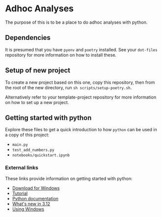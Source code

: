 # Adhoc Analyses

The purpose of this is to be a place to do adhoc analyses with python.

## Dependencies

It is presumed that you have `pyenv` and `poetry` installed. See your `dot-files` repository for more information on how to install these.

## Setup of new project

To create a new project based on this one, copy this repository, then from the root of the new directory, run `sh scripts/setup-poetry.sh`.

Alternatively refer to your template-project repository for more information on how to set up a new project.

## Getting started with python

Explore these files to get a quick introduction to how `python` can be used in a copy of this project:

- `main.py`
- `test_add_numbers.py`
- `notebooks/quickstart.ipynb`

### External links

These links provide information on getting started with python:

- [Download for Windows](https://www.python.org/downloads/windows/)
- [Tutorial](https://docs.python.org/3.12/tutorial/index.html)
- [Python documentation](https://docs.python.org/3.12/index.html)
- [What's new in 3.12](https://docs.python.org/3.12/whatsnew/3.12.html)
- [Using Windows](https://docs.python.org/3.12/using/windows.html)
